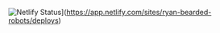 ![Netlify Status](https://api.netlify.com/api/v1/badges/8af88f08-cd2b-4dbe-9de4-94c0bfc52453/deploy-status)](https://app.netlify.com/sites/ryan-bearded-robots/deploys)